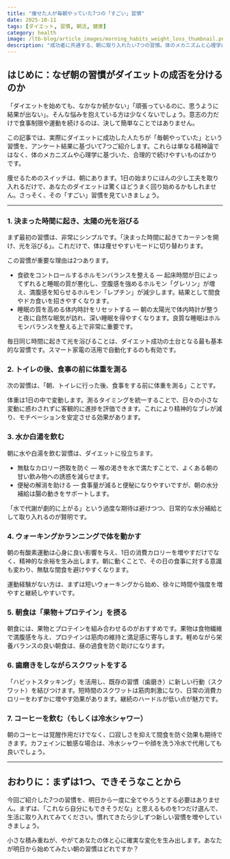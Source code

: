 ```yaml
---
title: "痩せた人が毎朝やっていた7つの「すごい」習慣"
date: 2025-10-11
tags: [ダイエット, 習慣, 朝活, 健康]
category: health
image: /ltb-blog/article_images/morning_habits_weight_loss_thumbnail.png
description: "成功者に共通する、朝に取り入れたい7つの習慣。体のメカニズムと心理学に基づいた実践的なアドバイスを紹介します。"
---
```


## はじめに：なぜ朝の習慣がダイエットの成否を分けるのか

「ダイエットを始めても、なかなか続かない」「頑張っているのに、思うように結果が出ない」。そんな悩みを抱えている方は少なくないでしょう。意志の力だけで食事制限や運動を続けるのは、決して簡単なことではありません。

この記事では、実際にダイエットに成功した人たちが「毎朝やっていた」という習慣を、アンケート結果に基づいて7つご紹介します。これらは単なる精神論ではなく、体のメカニズムや心理学に基づいた、合理的で続けやすいものばかりです。

痩せるためのスイッチは、朝にあります。1日の始まりにほんの少し工夫を取り入れるだけで、あなたのダイエットは驚くほどうまく回り始めるかもしれません。さっそく、その「すごい」習慣を見ていきましょう。

---

### 1. 決まった時間に起き、太陽の光を浴びる

まず最初の習慣は、非常にシンプルです。「決まった時間に起きてカーテンを開け、光を浴びる」。これだけで、体は痩せやすいモードに切り替わります。

この習慣が重要な理由は2つあります。

* 食欲をコントロールするホルモンバランスを整える — 起床時間が日によってずれると睡眠の質が悪化し、空腹感を強めるホルモン「グレリン」が増え、満腹感を知らせるホルモン「レプチン」が減少します。結果として間食やドカ食いを招きやすくなります。
* 睡眠の質を高める体内時計をリセットする — 朝の太陽光で体内時計が整うと夜に自然な眠気が訪れ、深い睡眠を得やすくなります。良質な睡眠はホルモンバランスを整える上で非常に重要です。

毎日同じ時間に起きて光を浴びることは、ダイエット成功の土台となる最も基本的な習慣です。スマート家電の活用で自動化するのも有効です。

### 2. トイレの後、食事の前に体重を測る

次の習慣は、「朝、トイレに行った後、食事をする前に体重を測る」ことです。

体重は1日の中で変動します。測るタイミングを統一することで、日々の小さな変動に惑わされずに客観的に進捗を評価できます。これにより精神的なブレが減り、モチベーションを安定させる効果があります。

### 3. 水か白湯を飲む

朝に水や白湯を飲む習慣は、ダイエットに役立ちます。

* 無駄なカロリー摂取を防ぐ — 喉の渇きを水で満たすことで、よくある朝の甘い飲み物への誘惑を減らせます。
* 便秘の解消を助ける — 食事量が減ると便秘になりやすいですが、朝の水分補給は腸の動きをサポートします。

「水で代謝が劇的に上がる」という過度な期待は避けつつ、日常的な水分補給として取り入れるのが賢明です。

### 4. ウォーキングかランニングで体を動かす

朝の有酸素運動は心身に良い影響を与え、1日の消費カロリーを増やすだけでなく、精神的な余裕を生み出します。朝に動くことで、その日の食事に対する意識も変わり、無駄な間食を避けやすくなります。

運動経験がない方は、まずは短いウォーキングから始め、徐々に時間や強度を増やすと継続しやすいです。

### 5. 朝食は「果物＋プロテイン」を摂る

朝食には、果物とプロテインを組み合わせるのがおすすめです。果物は食物繊維で満腹感を与え、プロテインは筋肉の維持と満足感に寄与します。軽めながら栄養バランスの良い朝食は、昼の過食を防ぐ助けになります。

### 6. 歯磨きをしながらスクワットをする

「ハビットスタッキング」を活用し、既存の習慣（歯磨き）に新しい行動（スクワット）を結びつけます。短時間のスクワットは筋肉刺激になり、日常の消費カロリーをわずかに増やす効果があります。継続のハードルが低い点が魅力です。

### 7. コーヒーを飲む（もしくは冷水シャワー）

朝のコーヒーは覚醒作用だけでなく、口寂しさを抑えて間食を防ぐ効果も期待できます。カフェインに敏感な場合は、冷水シャワーや顔を洗う冷水で代用しても良いでしょう。

---

## おわりに：まずは1つ、できそうなことから

今回ご紹介した7つの習慣を、明日から一度に全てやろうとする必要はありません。まずは、「これなら自分にもできそうだな」と思えるものを1つだけ選んで、生活に取り入れてみてください。慣れてきたら少しずつ新しい習慣を増やしていきましょう。

小さな積み重ねが、やがてあなたの体と心に確実な変化を生み出します。あなたが明日から始めてみたい朝の習慣はどれですか？
